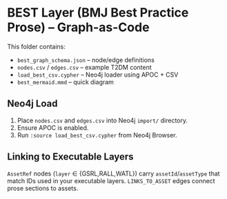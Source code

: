 # BEST Layer (BMJ Best Practice Prose) – Graph-as-Code

This folder contains:
- `best_graph_schema.json` – node/edge definitions
- `nodes.csv` / `edges.csv` – example T2DM content
- `load_best_csv.cypher` – Neo4j loader using APOC + CSV
- `best_mermaid.mmd` – quick diagram

## Neo4j Load
1. Place `nodes.csv` and `edges.csv` into Neo4j `import/` directory.
2. Ensure APOC is enabled.
3. Run `:source load_best_csv.cypher` from Neo4j Browser.

## Linking to Executable Layers
`AssetRef` nodes (`layer` ∈ {GSRL,RALL,WATL}) carry `assetId`/`assetType` that match IDs used in your executable layers. `LINKS_TO_ASSET` edges connect prose sections to assets.
